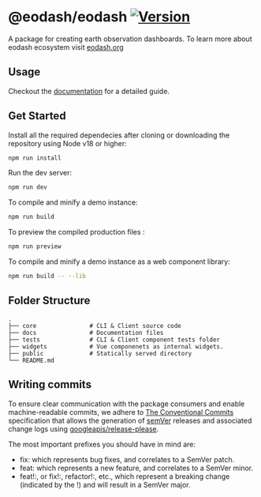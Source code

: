 # @eodash/eodash [![Version](https://badgen.net/npm/v/@eodash/eodash)](https://www.npmjs.com/package/@eodash/eodash)

A package for creating earth observation dashboards. To learn more about eodash ecosystem visit [eodash.org](https://eodash.org)

## Usage

Checkout the [documentation](https://eodash.github.io/eodash/get-started.html) for a detailed guide.

## Get Started

Install all the required dependecies after cloning or downloading the repository using Node v18 or higher:

```bash
npm run install
```

Run the dev server:

```bash
npm run dev
```

To compile and minify a demo instance:

```bash
npm run build
```

To preview the compiled production files :

```bash
npm run preview
```

To compile and minify a demo instance as a web component library:

```bash
npm run build -- --lib
```

## Folder Structure

    .
    ├── core               # CLI & Client source code
    ├── docs               # Documentation files
    ├── tests              # CLI & Client component tests folder
    ├── widgets            # Vue componenets as internal widgets.
    ├── public             # Statically served directory
    └── README.md

## Writing commits

To ensure clear communication with the package consumers and enable machine-readable commits, we adhere to [The Conventional Commits](https://www.conventionalcommits.org/) specification that allows the generation of [semVer](https://semver.org) releases and associated change logs using [googleapis/release-please](https://github.com/googleapis/release-please).

The most important prefixes you should have in mind are:

- fix: which represents bug fixes, and correlates to a SemVer patch.
- feat: which represents a new feature, and correlates to a SemVer minor.
- feat!:, or fix!:, refactor!:, etc., which represent a breaking change (indicated by the !) and will result in a SemVer major.
